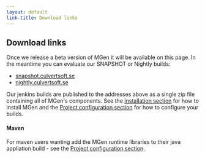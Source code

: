 ```yaml
---
layout: default
link-title: Download links
---
```


## Download links

Once we release a beta version of MGen it will be available on this page. In the meantime you can evaluate our SNAPSHOT or Nightly builds:

 * [snapshot.culvertsoft.se](http://snapshot.culvertsoft.se)
 * [nightly.culvertsoft.se](http://nightly.culvertsoft.se)

Our jenkins builds are published to the addresses above as a single zip file containing all of MGen's components. See the [Installation section](index_e1_Installation.html) for how to install MGen and the [Project configuration section](index_d_setting_up_projects.html) for how to configure your builds.


#### Maven

For maven users wanting add the MGen runtime libraries to their java appliation build - see the [Project configuration section](index_d_setting_up_projects.html).


